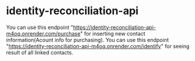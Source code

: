 # identity-reconciliation-api
You can use this endpoint "https://identity-reconciliation-api-m4oq.onrender.com/purchase" for inserting new contact information(Acount info for purchasing).
You can use this endpoint "https://identity-reconciliation-api-m4oq.onrender.com/identify" for seeing result of all linked contacts.

